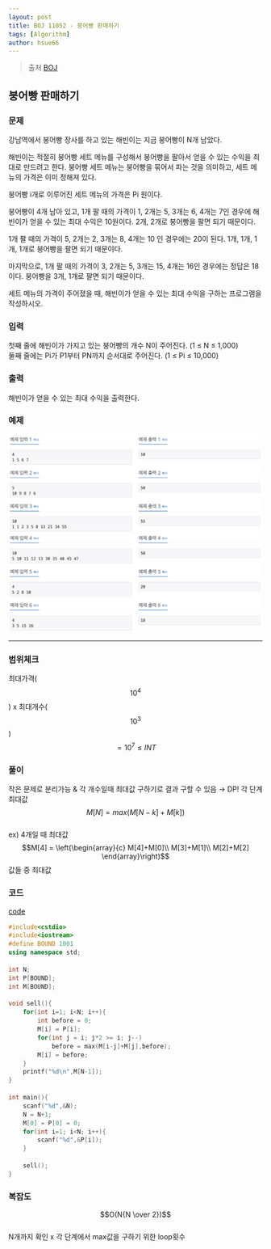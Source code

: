 ```yaml
---
layout: post
title: BOJ 11052 - 붕어빵 판매하기     
tags: [Algorithm]
author: hsue66 
---
```


> 출처 [BOJ](https://www.acmicpc.net/problem/11052)

붕어빵 판매하기    
--------------
### 문제
강남역에서 붕어빵 장사를 하고 있는 해빈이는 지금 붕어빵이 N개 남았다.

해빈이는 적절히 붕어빵 세트 메뉴를 구성해서 붕어빵을 팔아서 얻을 수 있는 수익을 최대로 만드려고 한다. 붕어빵 세트 메뉴는 붕어빵을 묶어서 파는 것을 의미하고, 세트 메뉴의 가격은 이미 정해져 있다.

붕어빵 i개로 이루어진 세트 메뉴의 가격은 Pi 원이다.

붕어빵이 4개 남아 있고, 1개 팔 때의 가격이 1, 2개는 5, 3개는 6, 4개는 7인 경우에 해빈이가 얻을 수 있는 최대 수익은 10원이다. 2개, 2개로 붕어빵을 팔면 되기 때문이다.

1개 팔 때의 가격이 5, 2개는 2, 3개는 8, 4개는 10 인 경우에는 20이 된다. 1개, 1개, 1개, 1개로 붕어빵을 팔면 되기 때문이다.

마지막으로, 1개 팔 때의 가격이 3, 2개는 5, 3개는 15, 4개는 16인 경우에는 정답은 18이다. 붕어빵을 3개, 1개로 팔면 되기 때문이다.

세트 메뉴의 가격이 주어졌을 때, 해빈이가 얻을 수 있는 최대 수익을 구하는 프로그램을 작성하시오.
### 입력
첫째 줄에 해빈이가 가지고 있는 붕어빵의 개수 N이 주어진다. (1 ≤ N ≤ 1,000)  
둘째 줄에는 Pi가 P1부터 PN까지 순서대로 주어진다. (1 ≤ Pi ≤ 10,000)
### 출력
해빈이가 얻을 수 있는 최대 수익을 출력한다.
### 예제 
![문제](/assets/img/postimg/boj11052.png)
![문제](/assets/img/postimg/boj11052-1.png)

* * *
### 범위체크
최대가격($$10^{4}$$) x 최대개수($$10^{3}$$) $$= 10^{7} \le INT$$
### 풀이
작은 문제로 분리가능 & 각 개수일때 최대값 구하기로 결과 구할 수 있음 → DP!
각 단계 최대값 $$M[N] = max(M[N-k]+M[k])$$  
ex) 4개일 때 최대값  
$$M[4] = \left(\begin{array}{c} 
M[4]+M[0]\\
M[3]+M[1]\\
M[2]+M[2]
\end{array}\right)$$ 값들 중 최대값
### 코드
[code](https://github.com/Hsue66/Algo/blob/master/BOJ/n11052.cpp) 

```cpp
#include<cstdio>
#include<iostream>
#define BOUND 1001
using namespace std;

int N;
int P[BOUND];
int M[BOUND];

void sell(){
	for(int i=1; i<N; i++){
		int before = 0;
		M[i] = P[i];
		for(int j = i; j*2 >= i; j--)
			before = max(M[i-j]+M[j],before);
		M[i] = before;
	}
	printf("%d\n",M[N-1]);
}

int main(){
	scanf("%d",&N);
	N = N+1;
	M[0] = P[0] = 0; 
	for(int i=1; i<N; i++){
		scanf("%d",&P[i]);
	}

	sell();
}
```

### 복잡도
$$O(N{N \over 2})$$  
N개까지 확인 x 각 단계에서 max값을 구하기 위한 loop횟수 
